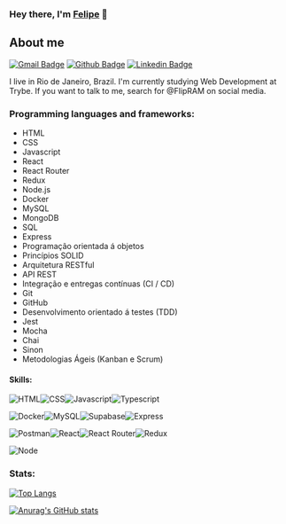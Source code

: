### Hey there, I'm [Felipe](https://flipram.github.io/) 👋

## About me
[![Gmail Badge](https://img.shields.io/badge/Gmail-D14836?style=for-the-badge&logo=gmail&logoColor=white&link=mailto:feliperangel277@gmail.com)](mailto:feliperangel277@gmail.com)
[![Github Badge](https://img.shields.io/badge/GitHub-100000?style=for-the-badge&logo=github&logoColor=white&link=https://github.com/FlipRAM)](https://github.com/FlipRAM)
[![Linkedin Badge](https://img.shields.io/badge/LinkedIn-0077B5?style=for-the-badge&logo=linkedin&logoColor=white&link=https://www.linkedin.com/in/dev-felipe-rangel/)](https://www.linkedin.com/in/dev-felipe-rangel/)

I live in Rio de Janeiro, Brazil. I'm currently studying Web Development at Trybe. If you want to talk to me, search for @FlipRAM on social media.

### Programming languages and frameworks:

- HTML
- CSS
- Javascript
- React
- React Router
- Redux
- Node.js
- Docker
- MySQL
- MongoDB
- SQL
- Express
- Programação orientada á objetos
- Princípios SOLID
- Arquitetura RESTful
- API REST
- Integração e entregas contínuas (CI / CD)
- Git
- GitHub
- Desenvolvimento orientado á testes (TDD)
- Jest
- Mocha
- Chai
- Sinon
- Metodologias Ágeis (Kanban e Scrum)

#### Skills:
<img alt="HTML" src="https://img.shields.io/badge/HTML5-E34F26?style=for-the-badge&logo=html5&logoColor=white" /><img alt="CSS" src="https://img.shields.io/badge/CSS3-1572B6?style=for-the-badge&logo=css3&logoColor=white" /><img alt="Javascript" src="https://img.shields.io/badge/JavaScript-323330?style=for-the-badge&logo=javascript&logoColor=F7DF1E" /><img alt="Typescript" src="https://img.shields.io/badge/TypeScript-007ACC?style=for-the-badge&logo=typescript&logoColor=white" />

<img alt="Docker" src="https://img.shields.io/badge/Docker-2CA5E0?style=for-the-badge&logo=docker&logoColor=white" /><img alt="MySQL" src="https://img.shields.io/badge/MySQL-005C84?style=for-the-badge&logo=mysql&logoColor=white" /><img alt="Supabase" src="https://img.shields.io/badge/Supabase-181818?style=for-the-badge&logo=supabase&logoColor=white" /><img alt="Express" src="https://img.shields.io/badge/Express.js-000000?style=for-the-badge&logo=express&logoColor=white" />

<img alt="Postman" src="https://img.shields.io/badge/Postman-FF6C37?style=for-the-badge&logo=Postman&logoColor=white" /><img alt="React" src="https://img.shields.io/badge/React-20232A?style=for-the-badge&logo=react&logoColor=61DAFB" /><img alt="React Router" src="https://img.shields.io/badge/React_Router-CA4245?style=for-the-badge&logo=react-router&logoColor=white" /><img alt="Redux" src="https://img.shields.io/badge/Redux-593D88?style=for-the-badge&logo=redux&logoColor=white" />

<img alt="Node" src="https://img.shields.io/badge/Node.js-339933?style=for-the-badge&logo=nodedotjs&logoColor=white" />


### Stats:


[![Top Langs](https://github-readme-stats.vercel.app/api/top-langs/?username=FlipRAM&layout=compact)](https://github.com/FlipRAM/github-readme-stats)


[![Anurag's GitHub stats](https://github-readme-stats.vercel.app/api?username=FlipRAM)](https://github.com/FlipRAM/github-readme-stats)

<!--
**FlipRAM/FlipRAM** is a ✨ _special_ ✨ repository because its `README.md` (this file) appears on your GitHub profile.

Here are some ideas to get you started:

- 🔭 I’m currently working on ...
- 🌱 I’m currently learning ...
- 👯 I’m looking to collaborate on ...
- 🤔 I’m looking for help with ...
- 💬 Ask me about ...
- 📫 How to reach me: ...
- 😄 Pronouns: ...
- ⚡ Fun fact: ...
-->
